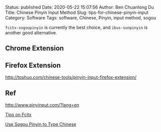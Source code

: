 Status: published
Date: 2020-05-22 15:07:56
Author: Ben Chuanlong Du
Title: Chinese Pinyin Input Method
Slug: tips-for-chinese-pinyin-input
Category: Software
Tags: software, Chinese, Pinyin, input method, sogou


`fcitx-sogoupinyin` is currently the best choice,
and `ibus-sunpinyin` is another good alternative.

## Chrome Extension

## Firefox Extension

http://toshuo.com/chinese-tools/pinyin-input-firefox-extension/


## Ref

http://www.pinyinput.com/?lang=en

[Tips on Fcitx](http://www.legendu.net/misc/blog/fcitx-tips/)

[Use Sogou Pinyin to Type Chinese](http://www.legendu.net/misc/blog/sogou-pinyin-tips/)